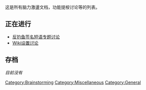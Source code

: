 这是所有脑力激盪文档，功能提桉讨论等的列表。

## 正在进行

  - [反钓鱼签名短语专题讨论](反钓鱼签名短语专题讨论 "wikilink")
  - [Wiki设置讨论](Wiki设置讨论 "wikilink")

## 存档

*目前没有*

[Category:Brainstorming](Category:Brainstorming "wikilink")
[Category:Miscellaneous](Category:Miscellaneous "wikilink")
[Category:General](Category:General "wikilink")